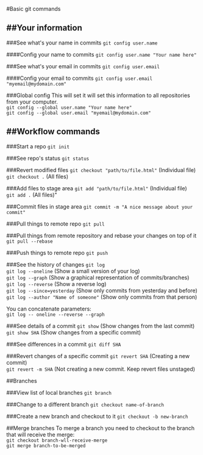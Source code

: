 #Basic git commands

##Your information
---
###See what's your name in commits
`git config user.name`

####Config your name to commits
`git config user.name "Your name here"`

###See what's your email in commits
`git config user.email`

####Config your email to commits
`git config user.email "myemail@mydomain.com"`

###Global config
This will set it will set this information to all repositories from your computer.  
`git config --global user.name "Your name here"`  
`git config --global user.email "myemail@mydomain.com"`  

##Workflow commands
---
###Start a repo
`git init`

###See repo's status
`git status`

###Revert modified files
`git checkout "path/to/file.html"` (Individual file)  
`git checkout .` (All files)  

###Add files to stage area
`git add "path/to/file.html"` (Individual file)  
`git add .` (All files)"  

###Commit files in stage area
`git commit -m "A nice message about your commit"`

###Pull things to remote repo
`git pull`

###Pull things from remote repository and rebase your changes on top of it
`git pull --rebase`

###Push things to remote repo
`git push`

###See the history of changes
`git log`  
`git log --oneline` (Show a small version of your log)  
`git log --graph` (Show a graphical representation of commits/branches)  
`git log --reverse` (Show a reverse log)  
`git log --since=yesterday` (Show only commits from yesterday and before)  
`git log --author "Name of someone"` (Show only commits from that person) 

You can concatenate parameters:  
`git log -- oneline --reverse --graph`

###See details of a commit
`git show` (Show changes from the last commit)  
`git show SHA` (Show changes from a specific commit)

###See differences in a commit
`git diff SHA`

###Revert changes of a specific commit
`git revert SHA` (Creating a new commit)  
`git revert -m SHA` (Not creating a new commit. Keep revert files unstaged)  

##Branches

###View list of local branches
`git branch`  

###Change to a different branch
`git checkout name-of-branch`  

###Create a new branch and checkout to it
`git checkout -b new-branch`

##Merge branches
To merge a branch you need to checkout to the branch that will receive the merge:  
`git checkout branch-wll-receive-merge`  
`git merge branch-to-be-merged`  
